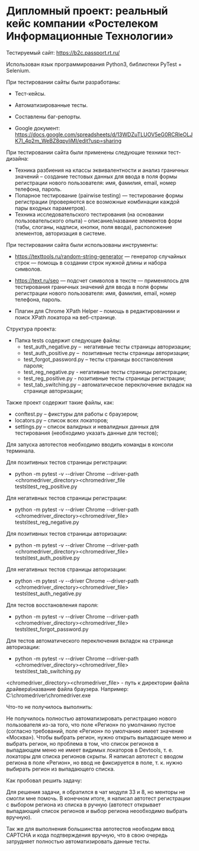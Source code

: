 # Дипломный проект: реальный кейс компании «Ростелеком Информационные Технологии» 

Тестируемый сайт: https://b2c.passport.rt.ru/

Использован язык программирования Python3, библиотеки PyTest + Selenium.


При тестировании сайты были разработаны:

 - Тест-кейсы.

- Автоматизированные тесты.

- Составлены баг-репорты.

- Google документ: https://docs.google.com/spreadsheets/d/13WDZuTLUOV5eG0RCRIeOLJK7I_4p2m_WeBZ8qpyIiMI/edit?usp=sharing


При тестировании сайта были применены следующие техники тест-дизайна:

- Техника разбиения на классы эквивалентности и анализ граничных значений – создание тестовых данных для ввода в поля формы регистрации нового пользователя: имя, фамилия, email, номер телефона, пароль.
- Попарное тестирование (pairwise testing) — тестирование формы регистрации (проверяются все возможные комбинации каждой пары входных параметров).  
- Техника исследовательского тестирования (на основании пользовательского опыта) – описание/название элементов форм (табы, слоганы, надписи, кнопки, поля ввода), расположение элементов, авторизация в системе. 


При тестировании сайта были использованы инструменты:

- https://texttools.ru/random-string-generator — генератор случайных строк — помощь в создании строк нужной длины и набора символов.

- https://text.ru/seo — подсчет символов в тексте — применялось для тестирования граничных значений для ввода в поля формы регистрации нового пользователя: имя, фамилия, email, номер телефона, пароль.

- Плагин для Chrome XPath Helper – помощь в редактированиии и поиск XPath локатора на веб-странице.


Структура проекта:

- Папка tests содержит следующие файлы: 
  - test_auth_negative.py –  негативные тесты страницы авторизации; 
  - test_auth_positive.py –  позитивные тесты страницы авторизации; 
  - test_forgot_password.py – тесты страницы восстановления пароля; 
  - test_reg_negative.py - негативные тесты страницы регистрации; 
  - test_reg_positive.py - позитивные тесты страницы регистрации; 
  - test_tab_switching.py – автоматическое переключение вкладок на странице авторизации;

Также проект содержит такие файлы, как: 

  - conftest.py – фикстуры для работы с браузером; 
  - locators.py – список всех локаторов;
  - settings.py – список валидных и невалидных данных для тестирования (необходимо указать данные для тестов); 


Для запуска автотестов необходимо вводить команды в консоли терминала. 


Для позитивных тестов страницы регистрации: 

 - python -m pytest -v --driver Chrome --driver-path ‪<chromedriver_directory>\<chromedriver_file   
 tests\test_reg_positive.py

Для негативных тестов страницы регистрации:

 - python -m pytest -v --driver Chrome --driver-path ‪<chromedriver_directory>\<chromedriver_file>
 tests\test_reg_negative.py

Для позитивных тестов страницы авторизации:

 - python -m pytest -v --driver Chrome --driver-path ‪<chromedriver_directory>\<chromedriver_file>
 tests\test_auth_positive.py

Для негативных тестов страницы авторизации:

 - python -m pytest -v --driver Chrome --driver-path ‪<chromedriver_directory>\<chromedriver_file>
 tests\test_auth_negative.py

Для тестов восстановления пароля:

  - python -m pytest -v --driver Chrome --driver-path ‪<chromedriver_directory>\<chromedriver_file>
 tests\test_forgot_password.py

Для тестов автоматического переключения вкладок на странице авторизации:

  - python -m pytest -v --driver Chrome --driver-path ‪<chromedriver_directory>\<chromedriver_file>
 tests\test_tab_switching.py

<chromedriver_directory><chromedriver_file> - путь к директории файла драйвера\название файла браузера. Например: C:\chromedriver\chromedriver.exe


Что-то не получилось выполнить: 

Не получилось полностью автоматизировать регистрацию нового пользователя из-за того, что поле «Регион» по умолчанию пустое (согласно требований, поле «Регион» по умолчанию имеет значение «Москва»). Чтобы выбрать регион, нужно открыть выпадающее меню и выбрать регион, но проблема в том, что список регионов в выпадающем меню не имеет видимых локаторов в Devtools, т. е. локаторы для списка регионов скрыты. Я написал автотест с вводом региона в поле «Регион», но ввод не фиксируется в поле, т. к. нужно выбирать регион из выпадающего списка.

Как пробовал решить задачу:

Для решения задачи, я обратился в чат модуля 33 и 8, но менторы не смогли мне помочь.
В конечном итоге, я написал автотест регистрации с выбором региона из списка в ручную (автотест открывает выпадающий список регионов и выбор региона неообходимо выбрать вручную).

Так же для выполнения большинства автотестов необходим ввод CAPTCHA и кода подтверждения вручную, что в свою очередь затрудняет полностью автоматизировать данные тесты.  



